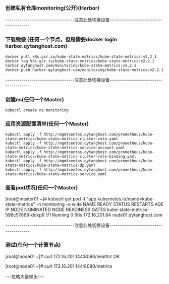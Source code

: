 ### 创建私有仓库monitoring(公开)(Harbor)

----------------------------------注意此处切换设备--------------------------------------

### 下载镜像 (任何一个节点，但是需要docker login harbor.qytanghost.com)
```shell script
docker pull k8s.gcr.io/kube-state-metrics/kube-state-metrics:v2.2.1
docker tag k8s.gcr.io/kube-state-metrics/kube-state-metrics:v2.2.1 harbor.qytanghost.com/monitoring/kube-state-metrics:v2.2.1
docker push harbor.qytanghost.com/monitoring/kube-state-metrics:v2.2.1

```

----------------------------------注意此处切换设备--------------------------------------

### 创建ns(任何一个Master)
```shell script
kubectl create ns monitoring

```

### 应用资源配置清单(任何一个Master)
```shell script
kubectl apply -f http://mgmtcentos.qytanghost.com/prometheus/kube-state-metrics/kube-state-metrics-cluster-role.yaml
kubectl apply -f http://mgmtcentos.qytanghost.com/prometheus/kube-state-metrics/kube-state-metrics-service-account.yaml
kubectl apply -f http://mgmtcentos.qytanghost.com/prometheus/kube-state-metrics/kube-state-metrics-cluster-role-binding.yaml
kubectl apply -f http://mgmtcentos.qytanghost.com/prometheus/kube-state-metrics/kube-state-metrics-dp.yaml
kubectl apply -f http://mgmtcentos.qytanghost.com/prometheus/kube-state-metrics/kube-state-metrics-service.yaml

```

### 查看pod状况(任何一个Master)
[root@master01 ~]# kubectl get pod -l "app.kubernetes.io/name=kube-state-metrics" -n monitoring -o wide
NAME                                 READY   STATUS    RESTARTS   AGE   IP              NODE                    NOMINATED NODE   READINESS GATES
kube-state-metrics-598c57868-ddkp9   1/1     Running   0          66s   172.16.201.64   node01.qytanghost.com   <none>           <none>

----------------------------------注意此处切换设备--------------------------------------

### 测试(任何一个计算节点)
[root@node01 ~]# curl 172.16.201.144:8080/healthz
OK

[root@node01 ~]# curl 172.16.201.144:8080/metrics

---忽略大量输出---


